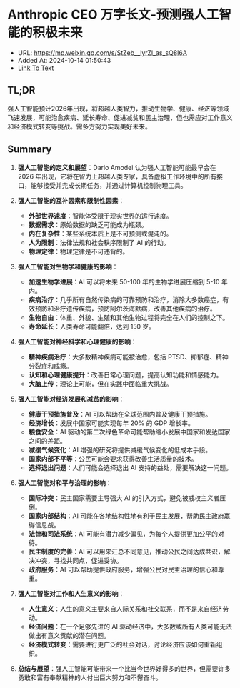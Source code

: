 # Anthropic CEO 万字长文-预测强人工智能的积极未来
- URL: https://mp.weixin.qq.com/s/StZeb__lyrZl_as_sQ8l6A
- Added At: 2024-10-14 01:50:43
- [Link To Text](2024-10-14-anthropic-ceo-万字长文-预测强人工智能的积极未来_raw.md)

## TL;DR
强人工智能预计2026年出现，将超越人类智力，推动生物学、健康、经济等领域飞速发展，可能治愈疾病、延长寿命、促进减贫和民主治理，但也需应对工作意义和经济模式转变等挑战。需多方努力实现美好未来。

## Summary
1. **强人工智能的定义和展望**：Dario Amodei 认为强人工智能可能最早会在 2026 年出现，它将在智力上超越人类专家，具备虚拟工作环境中的所有接口，能够接受并完成长期任务，并通过计算机控制物理工具。

2. **强人工智能的互补因素和限制性因素**：
   - **外部世界速度**：智能体受限于现实世界的运行速度。
   - **数据需求**：原始数据的缺乏可能成为瓶颈。
   - **内在复杂性**：某些系统本质上是不可预测或混沌的。
   - **人为限制**：法律法规和社会秩序限制了 AI 的行动。
   - **物理定律**：物理定律是不可违背的。

3. **强人工智能对生物学和健康的影响**：
   - **加速生物学进展**：AI 可以将未来 50-100 年的生物学进展压缩到 5-10 年内。
   - **疾病治疗**：几乎所有自然传染病的可靠预防和治疗，消除大多数癌症，有效预防和治疗遗传疾病，预防阿尔茨海默病，改善其他疾病的治疗。
   - **生物自由**：体重、外貌、生殖和其他生物过程将完全在人们的控制之下。
   - **寿命延长**：人类寿命可能翻倍，达到 150 岁。

4. **强人工智能对神经科学和心理健康的影响**：
   - **精神疾病治疗**：大多数精神疾病可能被治愈，包括 PTSD、抑郁症、精神分裂症和成瘾。
   - **认知和心理健康提升**：改善日常心理问题，提高认知功能和情感能力。
   - **大脑上传**：理论上可能，但在实践中面临重大挑战。

5. **强人工智能对经济发展和减贫的影响**：
   - **健康干预措施普及**：AI 可以帮助在全球范围内普及健康干预措施。
   - **经济增长**：发展中国家可能实现每年 20% 的 GDP 增长率。
   - **粮食安全**：AI 驱动的第二次绿色革命可能帮助缩小发展中国家和发达国家之间的差距。
   - **减缓气候变化**：AI 增强的研究将提供减缓气候变化的低成本手段。
   - **国家内部不平等**：公民可能会要求获得改善生活质量的技术。
   - **选择退出问题**：人们可能会选择退出 AI 支持的益处，需要解决这一问题。

6. **强人工智能对和平与治理的影响**：
   - **国际冲突**：民主国家需要主导强大 AI 的引入方式，避免被威权主义者压倒。
   - **国家内部结构**：AI 可能在各地结构性地有利于民主发展，帮助民主政府赢得信息战。
   - **法律和司法系统**：AI 可能有潜力减少偏见，为每个人提供更加公平的对待。
   - **民主制度的完善**：AI 可以用来汇总不同意见，推动公民之间达成共识，解决冲突，寻找共同点，促进妥协。
   - **政府服务**：AI 可以帮助提供政府服务，增强公民对民主治理的信心和尊重。

7. **强人工智能对工作和人生意义的影响**：
   - **人生意义**：人生的意义主要来自人际关系和社交联系，而不是来自经济劳动。
   - **经济问题**：在一个足够先进的 AI 驱动经济中，大多数或所有人类可能无法做出有意义贡献的潜在问题。
   - **经济模式转变**：需要进行更广泛的社会对话，讨论经济应该如何重新组织。

8. **总结与展望**：强人工智能可能带来一个比当今世界好得多的世界，但需要许多勇敢和富有奉献精神的人付出巨大努力和不懈奋斗。
